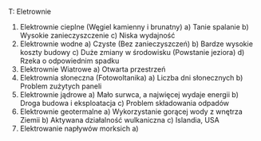 T: Eletrownie

1. Elektrownie cieplne (Węgiel kamienny i brunatny)
	a) Tanie spalanie
	b) Wysokie zanieczyszczenie
	c) Niska wydajność
2. Elektrownie wodne
	a) Czyste (Bez zanieczyszczeń)
	b) Bardze wysokie koszty budowy
	c) Duże zmiany w środowisku (Powstanie jeziora)
	d) Rzeka o odpowiednim spadku
3. Elektrownie Wiatrowe
	a) Otwarta przestrzeń
4. Elektrownia słoneczna (Fotowoltanika)
	a) Liczba dni słonecznych
	b) Problem zużytych paneli
5. Elektrownie jądrowe
	a) Mało surwca, a najwięcej wydaje energii
	b) Droga budowa i eksploatacja
	c) Problem składowania odpadów
6. Elektrownie geotermalne
	a) Wykorzystanie gorącej wody z wnętrza Ziemii
	b) Aktywana działalność wulkaniczna
	c) Islandia, USA
7. Elektrowanie napływów morksich
	a)
